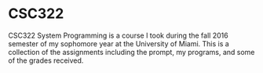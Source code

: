# CSC322

CSC322 System Programming is a course I took during the fall 2016 semester of my sophomore year at the University of Miami.
This is a collection of the assignments including the prompt, my programs, and some of the grades received.
